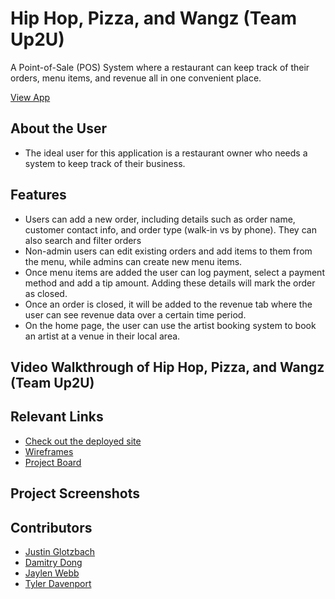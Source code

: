 # Hip Hop, Pizza, and Wangz (Team Up2U)
<!-- update the netlify badge above with your own badge that you can find at netlify under settings/general#status-badges -->

A Point-of-Sale (POS) System where a restaurant can keep track of their orders, menu items, and revenue all in one convenient place.

[View App]([LINK](https://wangzandthangzup2u.netlify.app/))

## About the User <!-- This is a scaled down user persona -->
- The ideal user for this application is a restaurant owner who needs a system to keep track of their business.

## Features <!-- List your app features using bullets! Do NOT use a paragraph. No one will read that! -->
- Users can add a new order, including details such as order name, customer contact info, and order type (walk-in vs by phone). They can also search and filter orders
- Non-admin users can edit existing orders and add items to them from the menu, while admins can create new menu items.
- Once menu items are added the user can log payment, select a payment method and add a tip amount. Adding these details will mark the order as closed.
- Once an order is closed, it will be added to the revenue tab where the user can see revenue data over a certain time period.
- On the home page, the user can use the artist booking system to book an artist at a venue in their local area.
  

## Video Walkthrough of Hip Hop, Pizza, and Wangz (Team Up2U) <!-- A loom link is sufficient -->


## Relevant Links <!-- Link to all the things that are required outside of the ones that have their own section -->
- [Check out the deployed site](LINK)
- [Wireframes]((https://www.figma.com/design/4y3EZddALuBR3ouSEM57Np/MVP?node-id=0-1&node-type=canvas&t=T3bySecaMCML3DWh-0))
- [Project Board](https://github.com/orgs/nss-evening-cohort-29/projects/15)

## Project Screenshots <!-- These can be inside of your project. Look at the repos from class and see how the images are included in the readme -->









## Contributors
- [Justin Glotzbach]([https://github.com/your-github-url](https://github.com/justinglotz))
- [Damitry Dong]([https://github.com/DamitryDong])
- [Jaylen Webb]([https://github.com/jaylenxr])
- [Tyler Davenport]([https://github.com/Tyler-Davenport])
